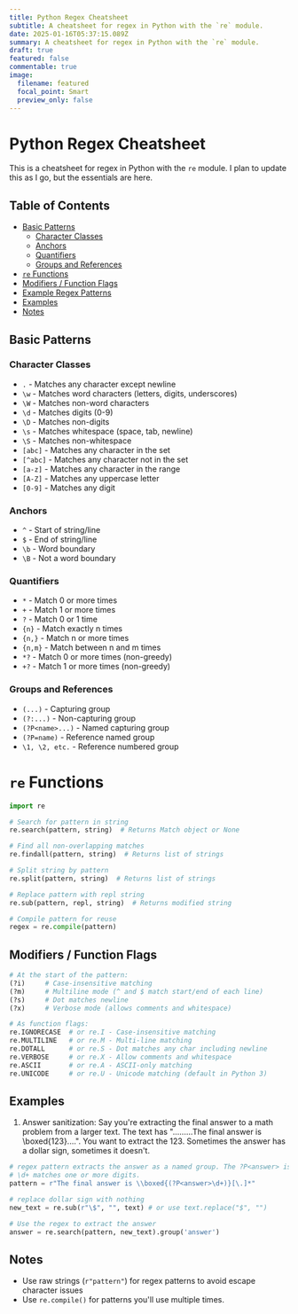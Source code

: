 ```yaml
---
title: Python Regex Cheatsheet
subtitle: A cheatsheet for regex in Python with the `re` module.
date: 2025-01-16T05:37:15.089Z
summary: A cheatsheet for regex in Python with the `re` module.
draft: true
featured: false
commentable: true
image:
  filename: featured
  focal_point: Smart
  preview_only: false
---
```

# Python Regex Cheatsheet

This is a cheatsheet for regex in Python with the `re` module. I plan to update this as I go, but the essentials are here. 

## Table of Contents
- [Basic Patterns](#basic-patterns)
   - [Character Classes](#character-classes)
   - [Anchors](#anchors)
   - [Quantifiers](#quantifiers)
   - [Groups and References](#groups-and-references)
- [`re` Functions](#re-functions)
- [Modifiers / Function Flags](#modifiers--function-flags)
- [Example Regex Patterns](#example-regex-patterns)
- [Examples](#examples)
- [Notes](#notes)

## Basic Patterns
### Character Classes
- `.` - Matches any character except newline
- `\w` - Matches word characters (letters, digits, underscores)
- `\W` - Matches non-word characters
- `\d` - Matches digits (0-9)
- `\D` - Matches non-digits
- `\s` - Matches whitespace (space, tab, newline)
- `\S` - Matches non-whitespace
- `[abc]` - Matches any character in the set
- `[^abc]` - Matches any character not in the set
- `[a-z]` - Matches any character in the range
- `[A-Z]` - Matches any uppercase letter
- `[0-9]` - Matches any digit

### Anchors

- `^` - Start of string/line
- `$` - End of string/line
- `\b` - Word boundary
- `\B` - Not a word boundary

### Quantifiers

- `*` - Match 0 or more times
- `+` - Match 1 or more times
- `?` - Match 0 or 1 time
- `{n}` - Match exactly n times
- `{n,}` - Match n or more times
- `{n,m}` - Match between n and m times
- `*?` - Match 0 or more times (non-greedy)
- `+?` - Match 1 or more times (non-greedy)

### Groups and References

- `(...)` - Capturing group
- `(?:...)` - Non-capturing group
- `(?P<name>...)` - Named capturing group
- `(?P=name)` - Reference named group
- `\1, \2, etc.` - Reference numbered group



# `re` Functions
```python
import re

# Search for pattern in string
re.search(pattern, string)  # Returns Match object or None

# Find all non-overlapping matches
re.findall(pattern, string)  # Returns list of strings

# Split string by pattern
re.split(pattern, string)  # Returns list of strings

# Replace pattern with repl string
re.sub(pattern, repl, string)  # Returns modified string

# Compile pattern for reuse
regex = re.compile(pattern)
```


## Modifiers / Function Flags

```python
# At the start of the pattern:
(?i)     # Case-insensitive matching
(?m)     # Multiline mode (^ and $ match start/end of each line)
(?s)     # Dot matches newline
(?x)     # Verbose mode (allows comments and whitespace)

# As function flags:
re.IGNORECASE  # or re.I - Case-insensitive matching
re.MULTILINE   # or re.M - Multi-line matching
re.DOTALL      # or re.S - Dot matches any char including newline
re.VERBOSE     # or re.X - Allow comments and whitespace
re.ASCII       # or re.A - ASCII-only matching
re.UNICODE     # or re.U - Unicode matching (default in Python 3)
```


## Examples

1. Answer sanitization: Say you're extracting the final answer to a math problem from a larger text. The text has ".........The final answer is \\boxed{123}....". You want to extract the 123. Sometimes the answer has a dollar sign, sometimes it doesn't. 

```python  
# regex pattern extracts the answer as a named group. The ?P<answer> is the named group.
# \d+ matches one or more digits.
pattern = r"The final answer is \\boxed{(?P<answer>\d+)}[\.]*"

# replace dollar sign with nothing
new_text = re.sub(r"\$", "", text) # or use text.replace("$", "")

# Use the regex to extract the answer
answer = re.search(pattern, new_text).group('answer')
```

## Notes
- Use raw strings (`r"pattern"`) for regex patterns to avoid escape character issues
- Use `re.compile()` for patterns you'll use multiple times. 